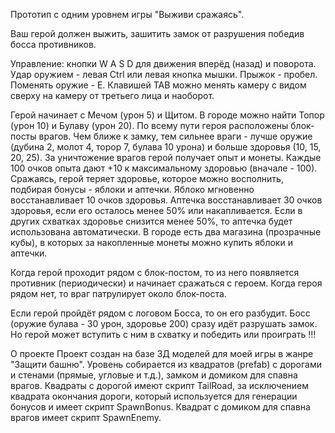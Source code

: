 Прототип с одним уровнем игры "Выживи сражаясь".

Ваш герой должен выжить, зашитить замок от разрушения победив босса противников.

Управление: кнопки W A S D для движения вперёд (назад) и поворота. Удар оружием - левая Ctrl или левая кнопка мышки. Прыжок - пробел. Поменять оружие - E. Клавишей TAB можно менять камеру с видом сверху на камеру от третьего лица и наоборот.

Герой начинает с Мечом (урон 5) и Щитом. В городе можно найти Топор (урон 10) и Булаву (урон 20). По всему пути героя расположены блок-посты врагов. Чем ближе к замку, тем сильнее враги - лучше оружие (дубина 2, молот 4, торор 7, булава 10 урона) и больше здоровья (10, 15, 20, 25). За уничтожение врагов герой получает опыт и монеты. Каждые 100 очков опыта дают +10 к максимальному здоровью (вначале - 100). Сражаясь, герой теряет здоровье, которое можно восполнить, подбирая бонусы - яблоки и аптечки. Яблоко мгновенно восстанавливает 10 очков здоровья. Аптечка восстанавливает 30 очков здоровья, если его осталось менее 50% или накапливается. Если в других схватках здоровье снизится менее 50%, то аптечка будет использована автоматически. В городе есть два магазина (прозрачные кубы), в которых за накопленные монеты можно купить яблоки и аптечки. 

Когда герой проходит рядом с блок-постом, то из него появляется противник (периодически) и начинает сражаться с героем. Когда героя рядом нет, то враг патрулирует около блок-поста.

Если герой пройдёт рядом с логовом Босса, то он его разбудит. Босс (оружие булава - 30 урон, здоровье 200) сразу идёт разрушать замок. Но герой может вступить с ним в схватку и победить или проиграть !!!


О проекте
Проект создан на базе 3Д моделей для моей игры в жанре "Защити башню". Уровень собирается из квадратов (prefab) с дорогами и стенами (прямые, угловые и т.д.), замком и домиком для спавна врагов. Квадраты с дорогой имеют скрипт TailRoad, за исключением квадрата окончания дороги, который используется для генерации бонусов и имеет скрипт SpawnBonus. Квадрат с домиком для спавна врагов имеет скрипт SpawnEnemy.
